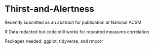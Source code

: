 # Thirst-and-Alertness

Recently submitted as an abstract for publication at National ACSM 

R.Data redacted but code still works for repeated measures correlation 

Packages needed: ggplot, tidyverse, and rmcorr

